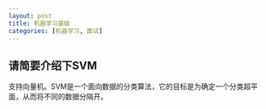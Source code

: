 ```yaml
---
layout: post
title: 机器学习基础
categories: [机器学习, 面试]
---
```


## 请简要介绍下SVM
支持向量机。SVM是一个面向数据的分类算法，它的目标是为确定一个分类超平面，从而将不同的数据分隔开。

